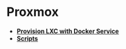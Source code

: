 <!-- generated by markdown-notes-tree -->

# Proxmox

<!-- optional markdown-notes-tree directory description starts here -->

<!-- optional markdown-notes-tree directory description ends here -->

- [**Provision LXC with Docker Service**](<Provision LXC with Docker Service>)
- [**Scripts**](Scripts)
